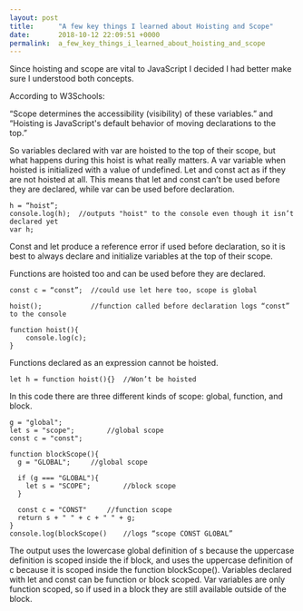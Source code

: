 ```yaml
---
layout: post
title:      "A few key things I learned about Hoisting and Scope"
date:       2018-10-12 22:09:51 +0000
permalink:  a_few_key_things_i_learned_about_hoisting_and_scope
---
```



Since hoisting and scope are vital to JavaScript I decided I had better make sure I understood both concepts. 

According to W3Schools:

 “Scope determines the accessibility (visibility) of these variables.” and
 “Hoisting is JavaScript's default behavior of moving declarations to the top.”

So variables declared with var are hoisted to the top of their scope, but what happens during this hoist is what really matters. A var variable when hoisted is initialized with a value of undefined. Let and const act as if they are not hoisted at all. This means that let and const can’t be used before they are declared, while var can be used before declaration.

```
h = “hoist”;
console.log(h);  //outputs "hoist" to the console even though it isn’t declared yet
var h;
```

Const and let produce a reference error if used before declaration, so it is best to always declare and initialize variables at the top of their scope.

Functions are hoisted too and can be used before they are declared.

```
const c = “const”;	//could use let here too, scope is global

hoist();			//function called before declaration logs “const” to the console

function hoist(){
    console.log(c);
}
```

Functions declared as an expression cannot be hoisted. 
```
let h = function hoist(){}	//Won’t be hoisted  
```


In this code there are three different kinds of scope: global, function, and block.

```
g = "global";
let s = "scope";		//global scope
const c = "const";

function blockScope(){
  g = "GLOBAL";		//global scope

  if (g === "GLOBAL"){
    let s = "SCOPE";		//block scope
  }

  const c = "CONST"		//function scope
  return s + " " + c + " " + g;
}
console.log(blockScope()	//logs “scope CONST GLOBAL”

```

The output uses the lowercase global definition of s because the uppercase definition is scoped inside the if block, and uses the uppercase definition of c because it is scoped inside the function blockScope(). Variables declared with let and const can be function or block scoped. Var variables are only function scoped, so if used in a block they are still available outside of the block.

  


